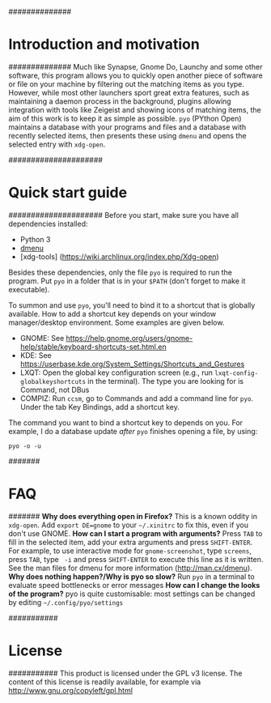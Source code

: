 ##############
# Introduction and motivation #
##############
Much like Synapse, Gnome Do, Launchy and some other software, this program allows you to quickly open another piece of software or file on your machine by filtering out the matching items as you type.
However, while most other launchers sport great extra features, such as maintaining a daemon process in the background, plugins allowing integration with tools like Zeigeist and showing icons of matching items, the aim of this work is to keep it as simple as possible. `pyo` (PYthon Open) maintains a database with your programs and files and a database with recently selected items, then presents these using `dmenu` and opens the selected entry with `xdg-open`.

#####################
# Quick start guide #
#####################
Before you start, make sure you have all dependencies installed:
* Python 3
* [dmenu](https://wiki.archlinux.org/index.php/Dmenu)
* [xdg-tools] (https://wiki.archlinux.org/index.php/Xdg-open) 

Besides these dependencies, only the file `pyo` is required to run the program. Put `pyo` in a folder that is in your `$PATH` (don't forget to make it executable).

To summon and use `pyo`, you'll need to bind it to a shortcut that is globally available. How to add a shortcut key depends on your window manager/desktop environment. Some examples are given below.

* GNOME:  See https://help.gnome.org/users/gnome-help/stable/keyboard-shortcuts-set.html.en
* KDE:    See https://userbase.kde.org/System_Settings/Shortcuts_and_Gestures
* LXQT:   Open the global key configuration screen (e.g., run `lxqt-config-globalkeyshortcuts` in the terminal). The type you are looking for is Command, not DBus
* COMPIZ: Run `ccsm`, go to Commands and add a command line for `pyo`. Under the tab Key Bindings, add a shortcut key.

The command you want to bind a shortcut key to depends on you. For example, I do a database update *after* `pyo` finishes opening a file, by using:

    pyo -o -u

#######
# FAQ #
#######
**Why does everything open in Firefox?**
This is a known oddity in `xdg-open`. Add `export DE=gnome` to your `~/.xinitrc` to fix this, even if you don't use GNOME.
**How can I start a program with arguments?**
Press `TAB` to fill in the selected item, add your extra arguments and press `SHIFT-ENTER`. For example, to use interactive mode for `gnome-screenshot`, type `screens`, press `TAB`, type ` -i` and press `SHIFT-ENTER` to execute this line as it is written. See the man files for dmenu for more information (http://man.cx/dmenu).
**Why does nothing happen?/Why is pyo so slow?**
Run `pyo` in a terminal to evaluate speed bottlenecks or error messages
**How can I change the looks of the program?**
pyo is quite customisable: most settings can be changed by editing `~/.config/pyo/settings`

###########
# License #
###########
This product is licensed under the GPL v3 license. The content of this license is readily available, for example via http://www.gnu.org/copyleft/gpl.html
